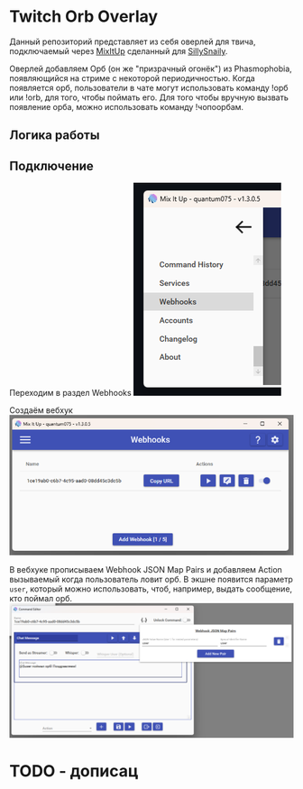 # Twitch Orb Overlay

Данный репозиторий представляет из себя оверлей для твича, подключаемый через [MixItUp](https://github.com/SaviorXTanren/mixer-mixitup) сделанный для [SillySnaily](https://www.twitch.tv/sillysnaily).

Оверлей добавляем Орб (он же "призрачный огонёк") из Phasmophobia, появляющийся на стриме с некоторой периодичностью.
Когда появляется орб, пользователи в чате могут использовать команду !орб или !orb, для того, чтобы поймать его.
Для того чтобы вручную вызвать появление орба, можно использовать команду !чопоорбам.

## Логика работы

## Подключение

Переходим в раздел Webhooks
![Step 1](doc/step1.png)

Создаём вебхук
![Step 2](doc/step2.png)

В вебхуке прописываем Webhook JSON Map Pairs и добавляем Action вызываемый когда пользователь ловит орб. В экшне появится параметр `user`, который можно использовать, чтоб, например, выдать сообщение, кто поймал орб.
![Step 3](doc/step3.png)

# TODO - дописац
